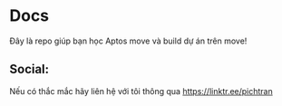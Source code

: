 # Docs
Đây là repo giúp bạn học Aptos move và build dự án trên move!
## Social:
Nếu có thắc mắc hãy liên hệ với tôi thông qua https://linktr.ee/pichtran
